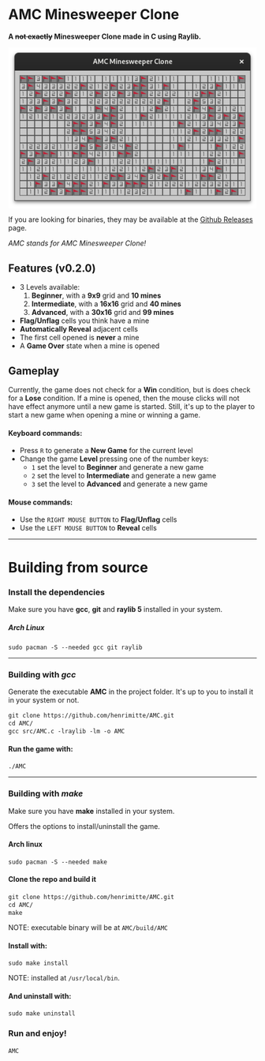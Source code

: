 # AMC Minesweeper Clone

**A ~~not exactly~~ Minesweeper Clone made in C using Raylib.**

<img align="center" src="https://github.com/henrimitte/AMC/blob/main/resources/AMC_Complete_Advanced_Level_528x342.png" width="528px">

If you are looking for binaries, they may be available at the [Github Releases](https://github.com/henrimitte/AMC/releases) page.

*AMC stands for AMC Minesweeper Clone!*

## Features (v0.2.0)

- 3 Levels available:
    1. **Beginner**, with a **9x9** grid and **10 mines**
    2. **Intermediate**, with a **16x16** grid and **40 mines**
    3. **Advanced**, with a **30x16** grid and **99 mines**
- **Flag/Unflag** cells you think have a mine
- **Automatically Reveal** adjacent cells
- The first cell opened is **never** a mine
- A **Game Over** state when a mine is opened

## Gameplay
Currently, the game does not check for a **Win** condition, but is does check for a **Lose** condition. If a mine is opened, then the mouse clicks will not have effect anymore until a new game is started. Still, it's up to the player to start a new game when opening a mine or winning a game. 

#### Keyboard commands:
- Press `R` to generate a **New Game** for the current level
- Change the game **Level** pressing one of the number keys:
    - `1` set the level to **Beginner** and generate a new game
    - `2` set the level to **Intermediate** and generate a new game
    - `3` set the level to **Advanced** and generate a new game

#### Mouse commands:
- Use the `RIGHT MOUSE BUTTON` to **Flag/Unflag** cells
- Use the `LEFT MOUSE BUTTON` to **Reveal** cells

---
# Building from source

### Install the dependencies

Make sure you have **gcc**, **git** and **raylib 5** installed in your system.

##### Arch Linux
    sudo pacman -S --needed gcc git raylib

---
### Building with *gcc*
Generate the executable **AMC** in the project folder. It's up to you to install it in your system or not.

    git clone https://github.com/henrimitte/AMC.git
    cd AMC/
    gcc src/AMC.c -lraylib -lm -o AMC

#### Run the game with:

    ./AMC


---
### Building with *make*

Make sure you have **make** installed in your system.

Offers the options to install/uninstall the game.

#### Arch linux
    sudo pacman -S --needed make

#### Clone the repo and build it
    git clone https://github.com/henrimitte/AMC.git
    cd AMC/
    make
NOTE: executable binary will be at `AMC/build/AMC`

#### Install with:
    sudo make install
NOTE: installed at `/usr/local/bin`.

#### And uninstall with:
    sudo make uninstall

### Run and enjoy!
    AMC
